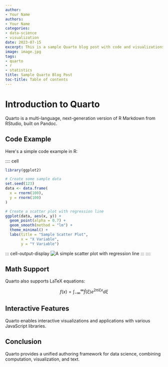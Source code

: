 ```yaml
---
author:
- Your Name
authors:
- Your Name
categories:
- data-science
- visualization
date: 2023-07-15
excerpt: This is a sample Quarto blog post with code and visualizations.
image: image.jpg
tags:
- quarto
- r
- statistics
title: Sample Quarto Blog Post
toc-title: Table of contents
---
```


# Introduction to Quarto

Quarto is a multi-language, next-generation version of R Markdown from
RStudio, built on Pandoc.

## Code Example

Here's a simple code example in R:

:::: cell
``` {.r .cell-code}
library(ggplot2)

# Create some sample data
set.seed(123)
data <- data.frame(
  x = rnorm(100),
  y = rnorm(100)
)

# Create a scatter plot with regression line
ggplot(data, aes(x, y)) +
  geom_point(alpha = 0.7) +
  geom_smooth(method = "lm") +
  theme_minimal() +
  labs(title = "Sample Scatter Plot",
       x = "X Variable",
       y = "Y Variable")
```

::: cell-output-display
![A simple scatter plot with regression
line](sample-quarto-post_files/figure-markdown/simple-plot-1.png)
:::
::::

## Math Support

Quarto also supports LaTeX equations:

$$
f(x) = \int_{-\infty}^{\infty} \hat{f}(\xi) e^{2\pi i \xi x} d\xi
$$

## Interactive Features

Quarto enables interactive visualizations and applications with various
JavaScript libraries.

## Conclusion

Quarto provides a unified authoring framework for data science,
combining computation, visualization, and text.
